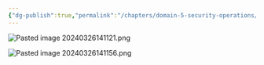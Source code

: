 ```yaml
---
{"dg-publish":true,"permalink":"/chapters/domain-5-security-operations/domain-5-security-operations/5-8-data-security-event-example/","noteIcon":""}
---
```



![Pasted image 20240326141121.png](/img/user/Pasted%20image%2020240326141121.png)

![Pasted image 20240326141156.png](/img/user/Pasted%20image%2020240326141156.png)